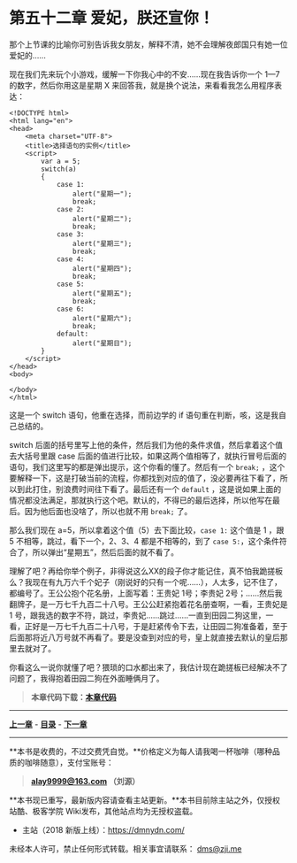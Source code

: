 第五十二章 爱妃，朕还宣你！
===

那个上节课的比喻你可别告诉我女朋友，解释不清，她不会理解夜郎国只有她一位爱妃的……

现在我们先来玩个小游戏，缓解一下你我心中的不安……现在我告诉你一个 1—7 的数字，然后你用这是星期 X 来回答我，就是换个说法，来看看我怎么用程序表达：

```
<!DOCTYPE html>
<html lang="en">
<head>
	<meta charset="UTF-8">
	<title>选择语句的实例</title>
	<script>
		var a = 5;
		switch(a)
		{
			case 1:
				alert("星期一");
				break;
			case 2:
				alert("星期二");
				break;
			case 3:
				alert("星期三");
				break;
			case 4:
				alert("星期四");
				break;
			case 5:
				alert("星期五");
				break;
			case 6:
				alert("星期六");
				break;
			default:
				alert("星期日");
		}
	</script>
</head>
<body>
	
</body>
</html>
```

这是一个 switch 语句，他重在选择，而前边学的 if 语句重在判断，咳，这是我自己总结的。

switch 后面的括号里写上他的条件，然后我们为他的条件求值，然后拿着这个值去大括号里跟 case 后面的值进行比较，如果这两个值相等了，就执行冒号后面的语句，我们这里写的都是弹出提示，这个你看的懂了。然后有一个 `break;` ，这个要解释一下，这是打破当前的流程，你都找到对应的值了，没必要再往下看了，所以到此打住，别浪费时间往下看了。最后还有一个 `default` ，这是说如果上面的情况都没法满足，那就执行这个吧。默认的，不得已的最后选择，所以他写在最后。因为他后面也没啥了，所以也就不用 `break;` 了。

那么我们现在 a=5，所以拿着这个值（5）去下面比较，`case 1:` 这个值是 1 ，跟 5 不相等，跳过，看下一个，2、3、4 都是不相等的，到了 `case 5:`，这个条件符合了，所以弹出“星期五”，然后后面的就不看了。

理解了吧？再给你举个例子，非得说这么XX的段子你才能记住，真不怕我跪搓板么？我现在有九万六千个妃子（刚说好的只有一个呢……），人太多，记不住了，都编号了。王公公抱个花名册，上面写着：王贵妃 1号；李贵妃 2号；……然后我翻牌子，是一万七千九百二十八号。王公公赶紧抱着花名册查啊，一看，王贵妃是 1 号，跟我选的数字不符，跳过，李贵妃……跳过……一直到田园二狗这里，一看，正好是一万七千九百二十八号，于是赶紧传令下去，让田园二狗准备着，至于后面那将近八万号就不再看了。要是没查到对应的号，皇上就直接去默认的皇后那里去就对了。

你看这么一说你就懂了吧？猥琐的口水都出来了，我估计现在跪搓板已经解决不了问题了，我得抱着田园二狗在外面睡俩月了。

> **本章代码下载：[本章代码](http://coffee.zji.me/show-code/52.zip)**

---

[**上一章**](chapter51) - [**目录**](index) - [**下一章**](chapter53)

---

**本书是收费的，不过交费凭自觉。**价格定义为每人请我喝一杯咖啡（哪种品质的咖啡随意），支付宝账号：

> **alay9999@163.com  （刘源）**

**本书现已重写，最新版内容请查看主站更新。**本书目前除主站之外，仅授权站酷、极客学院 Wiki发布，其他站点均为无授权盗载。

* 主站（2018 新版上线）：https://dmnydn.com/

未经本人许可，禁止任何形式转载。相关事宜请联系： dms@zji.me